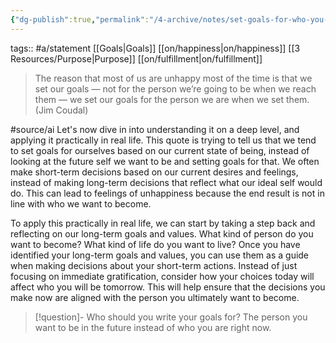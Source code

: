 ```yaml
---
{"dg-publish":true,"permalink":"/4-archive/notes/set-goals-for-who-you-will-be-when-you-achieve-them/"}
---
```



tags:: #a/statement  [[Goals\|Goals]] [[on/happiness\|on/happiness]] [[3 Resources/Purpose\|Purpose]] [[on/fulfillment\|on/fulfillment]]

> The reason that most of us are unhappy most of the time is that we set our goals — not for the person we’re going to be when we reach them — we set our goals for the person we are when we set them. (Jim Coudal)

#source/ai Let's now dive in into understanding it on a deep level, and applying it practically in real life. This quote is trying to tell us that we tend to set goals for ourselves based on our current state of being, instead of looking at the future self we want to be and setting goals for that. We often make short-term decisions based on our current desires and feelings, instead of making long-term decisions that reflect what our ideal self would do. This can lead to feelings of unhappiness because the end result is not in line with who we want to become.

To apply this practically in real life, we can start by taking a step back and reflecting on our long-term goals and values. What kind of person do you want to become? What kind of life do you want to live? Once you have identified your long-term goals and values, you can use them as a guide when making decisions about your short-term actions. Instead of just focusing on immediate gratification, consider how your choices today will affect who you will be tomorrow. This will help ensure that the decisions you make now are aligned with the person you ultimately want to become.

> [!question]- Who should you write your goals for?
> The person you want to be in the future instead of who you are right now.